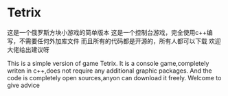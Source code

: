 # Tetrix
这是一个俄罗斯方块小游戏的简单版本
这是一个控制台游戏，完全使用c++编写，不需要任何外加库文件
而且所有的代码都是开源的，所有人都可以下载
欢迎大佬给出建议呀

This is a simple version of game Tetrix.
It is a console game,completely writen in c++,does not require any additional graphic packages.
And the code is completely open sources,anyon can download it freely.
Welcome to give advice
